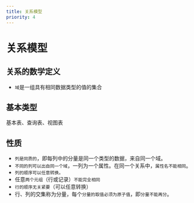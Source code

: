 ```yaml
---
title: 关系模型
priority: 4
---
```


# 关系模型

## 关系的数学定义

- `域`是一组具有相同数据类型的值的集合

## 基本类型

基本表、查询表、视图表

## 性质

- `列是同质的`，即每列中的分量是同一个类型的数据，来自同一个域。
- `不同的列可以出自同一个域`，一列为一个属性。在同一个关系中，`属性名不能相同`。
- `列的顺序可以任意转换。`
- 任意`两个元组`（行或记录）`不能完全相同`
- `行的顺序无关紧要`（可以任意转换）
- 行、列的交集称为分量，每个`分量的取值必须为原子值`，即`分量不能再分`。
